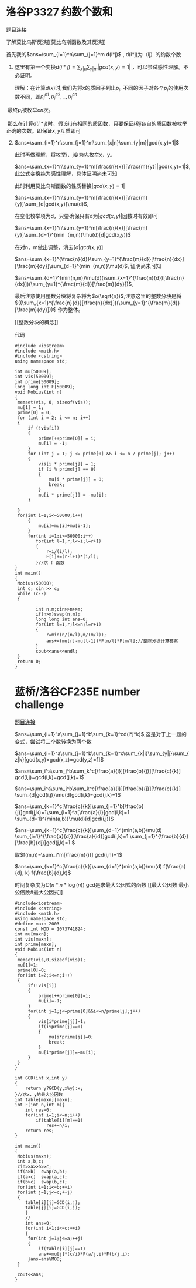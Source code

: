 # 洛谷P3327 约数个数和

[题目连接][1]

[1]:https://www.luogu.com.cn/problem/P3327

 了解莫比乌斯反演[[莫比乌斯函数及其反演]]

首先我的$ans=\sum_{i=1}^n\sum_{j=1}^m d(i*j)$ , d(i*j)为（ij）的约数个数

1. 这里有第一个变换$d(i*j)=\sum_{x|n}\sum_{y|m}|gcd(x,y)=1|$ ，可以尝试感性理解。不必证明。

   理解：在计算$d(x)$时,我们先将$x$的质因子列出$p_i$, 不同的因子对各个$p_i$的使用次数不同，即$p_i^{c1},p_i^{c2},..,p_i^{cn}$

​       最终$p_i$被枚举$cn$次。

​       那么在计算$d(i*j)$时，假设i,j有相同的质因数，只要保证$i和j$各自的质因数被枚举正确的次数。即保证$x,y$互质即可



2. $ans=\sum_{i=1}^n\sum_{j=1}^m\sum_{x|n}\sum_{y|m}|gcd(x,y)=1|$ 

   此时再做理解，将枚举i，j变为先枚举x，y。

   $ans=\sum_{x=1}^n\sum_{y=1}^m[\frac{n}{x}][\frac{m}{y}]|gcd(x,y)=1|$,此公式变换纯为感性理解，具体证明尚未可知

   此时利用莫比乌斯函数的性质替换$|gcd(x,y)=1|$

   $ans=\sum_{x=1}^n\sum_{y=1}^m[\frac{n}{x}][\frac{m}{y}]\sum_{d|gcd(x,y)}\mu(d)$,

   在变化枚举项为d，只要确保只有d为$|gcd(x,y)|$因数时有效即可

   $ans=\sum_{x=1}^n\sum_{y=1}^m[\frac{n}{x}][\frac{m}{y}]\sum_{d=1}^{min（m,n)}\mu(d)[d|gcd(x,y)]$

   在对n，m做出调整，消去$[d|gcd(x,y)]$

   $ans=\sum_{x=1}^{\frac{n}{d}}\sum_{y=1}^{\frac{m}{d}}[\frac{n}{dx}][\frac{m}{dy}]\sum_{d=1}^{min（m,n)}\mu(d)$, 证明尚未可知

   $ans=\sum_{d=1}^{min(n,m)}\mu(d)(\sum_{x=1}^{\frac{n}{d}}[\frac{n}{dx}])(\sum_{y=1}^{\frac{m}{d}}[\frac{m}{dy}])$,

   最后注意使用整数分块将复杂将为$o(\sqrt{n})$,注意这里的整数分块是将$((\sum_{x=1}^{\frac{n}{d}}[\frac{n}{dx}])(\sum_{y=1}^{\frac{m}{d}}[\frac{m}{dy}]))$ 作为整体。

   [[整数分块的概念]]
   
   代码
   
   ```
   #include <iostream>
   #include <math.h>
   #include <cstring>
   using namespace std;
   
   int mu[50009];
   int vis[50009];
   int prime[50009];
   long long int F[50009];
   void Mobius(int n)
   {
   	memset(vis, 0, sizeof(vis));
   	mu[1] = 1;
   	prime[0] = 0;
   	for (int i = 2; i <= n; i++)
   	{
   		if (!vis[i])
   		{
   			prime[++prime[0]] = i;
   			mu[i] = -1;
   		}
   		for (int j = 1; j <= prime[0] && i <= n / prime[j]; j++)
   		{
   			vis[i * prime[j]] = 1;
   			if (i % prime[j] == 0)
   			{
   				mu[i * prime[j]] = 0;
   				break;
   			}
   			mu[i * prime[j]] = -mu[i];
   		}
   		
   	}
   	for(int i=1;i<=50000;i++)
   		{
   			mu[i]=mu[i]+mu[i-1];
   		}
   		for(int i=1;i<=50000;i++)
           for(int l=1,r;l<=i;l=r+1)
           {
               r=i/(i/l);
               F[i]+=(r-l+1)*(i/l);
           }//求 f 函数
   }
   int main()
   {
   	Mobius(50000);
   	int c; cin >> c;
   	while (c--)
   	{
   		
           int n,m;cin>>n>>m;
           if(n>m)swap(n,m);
           long long int ans=0;
           for(int l=1,r;l<=n;l=r+1)
           {
               r=min(n/(n/l),m/(m/l));
               ans+=(mu[r]-mu[l-1])*F[n/l]*F[m/l];//整除分块计算答案
           }
           cout<<ans<<endl;
   	}
   	return 0; 
   }
   
   ```
   
   # 蓝桥/洛谷CF235E   number challenge
   
   [题目连接][2]
   
   [2]:https://www.luogu.com.cn/problem/CF235E
   
   $ans=\sum_{i=1}^a\sum_{j=1}^b\sum_{k=1}^cd(i*j*k)$,这是对于上一题的变式，尝试将三个数转换为两个数
   
   $ans=\sum_{i=1}^a\sum_{j=1}^b\sum_{k=1}^c\sum_{x|i}\sum_{y|j}\sum_{z|k}[gcd(x,y)=gcd(x,z)=gcd(y,z)=1]$ 
   
   $ans=\sum_i^a\sum_j^b\sum_k^c[\frac{a}{i}][\frac{b}{j}][\frac{c}{k}] gcd(i,j)=gcd(i,k)=gcd(j,k)=1$ 
   
   $ans=\sum_i^a\sum_j^b\sum_k^c[\frac{a}{i}][\frac{b}{j}][\frac{c}{k}] \sum_{d|gcd(i,j)}\mu(d)gcd(i,k)=gcd(j,k)=1$ 
   
   $ans=\sum_{k=1}^c[\frac{c}{k}]\sum_{j=1}^b[\frac{b}{j}]gcd(j,k)=1\sum_{i=1}^a[\frac{a}{i}]gcd(i,k)=1 \sum_{d=1}^{min(a,b)}\mu(d)[d|gcd(i,j)]$
   
   $ans=\sum_{k=1}^c[\frac{c}{k}]\sum_{d=1}^{min(a,b)}\mu(d) \sum_{i=1}^{\frac{a}{d}}[\frac{a}{id}]gcd(i,k)=1 \sum_{j=1}^{\frac{b}{d}}[\frac{b}{dj}]gcd(j,k)=1 $ 
   
   取$f(m,n)=\sum_i^m[\frac{m}{i}] gcd(i,n)=1$
   
   $ans=\sum_{k=1}^c[\frac{c}{k}]\sum_{d=1}^{min(a,b)}\mu(d) f(\frac{a}{d}, k) f(\frac{b}{d},k)$ 
   
   时间复杂度为$O(n*n*\log(n))$
   gcd是求最大公因式的函数  [[最大公因数 最小公倍数#最大公因式]]
   
   ```
   #include<iostream>
   #include <cstring>
   #include <math.h>
   using namespace std;
   #define maxn 2003
   const int MOD = 1073741824;
   int mu[maxn];
   int vis[maxn];
   int prime[maxn];
   void Mobius(int n)
   {
   	memset(vis,0,sizeof(vis));
   	mu[1]=1; 
   	prime[0]=0;
   	for(int i=2;i<=n;i++)
   	{
   		if(!vis[i])
   		{
   			prime[++prime[0]]=i;
   			mu[i]=-1;
   		}
   		for(int j=1;j<=prime[0]&&i<=n/prime[j];j++)
   		{
   			vis[i*prime[j]]=1;
   			if(i%prime[j]==0)
   			{
   				mu[i*prime[j]]=0;
   				break;
   			}
   			mu[i*prime[j]]=-mu[i];
   		}
   	}
   }
   
   int GCD(int x,int y)  
   {
       return y?GCD(y,x%y):x;
   }//求x，y的最大公因数 
   int table[maxn][maxn];
   int F(int n,int m){
       int res=0;
       for(int i=1;i<=n;i++)
           if(table[i][m]==1)
               res+=n/i;
       return res;
   }
   
   int main()
   {
   	Mobius(maxn);
   	int a,b,c;
   	cin>>a>>b>>c;
   	if(a>b)  swap(a,b);
   	if(a>c)  swap(a,c);
   	if(b>c)  swap(b,c);
   	for(int i=1;i<=b;++i)
   	for(int j=1;j<=c;++j)
   	{
   	   table[i][j]=GCD(i,j);
   	   table[j][i]=GCD(i,j); 
       }
       // 
       int ans=0;
       for(int i=1;i<=c;++i)
       {
       	for(int j=1;j<=a;++j)
       	{
       		if(table[i][j]==1)
       		ans+=mu[j]*(c/i)*F(a/j,i)*F(b/j,i);	
   		}ans=ans%MOD;
   	}
   	
   	cout<<ans;   
   } 
   ```
   
    



















